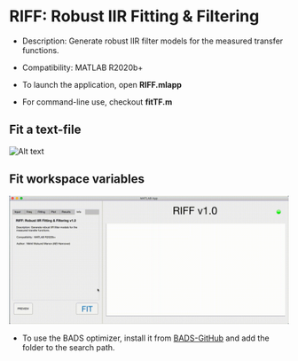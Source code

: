 # RIFF: Robust IIR Fitting & Filtering

- Description: Generate robust IIR filter models for the measured transfer functions.

- Compatibility: MATLAB R2020b+

- To launch the application, open **RIFF.mlapp**

- For command-line use, checkout **fitTF.m**

## Fit a text-file
![Alt text](RIFF-tutorial-1.gif)

## Fit workspace variables 
![Alt text](RIFF-tutorial-2.gif)

- To use the BADS optimizer, install it from [BADS-GitHub](https://github.com/lacerbi/bads) and add the folder to the search path.

